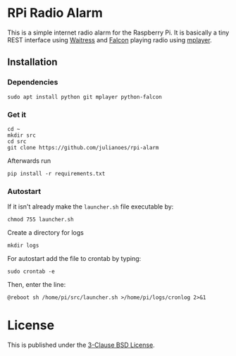 # RPi Radio Alarm

This is a simple internet radio alarm for the Raspberry Pi.
It is basically a tiny REST interface using [Waitress](https://docs.pylonsproject.org/projects/waitress/en/stable/) and [Falcon](https://falconframework.org) playing radio using [mplayer](http://www.mplayerhq.hu).

## Installation

### Dependencies

```
sudo apt install python git mplayer python-falcon
```

### Get it

```
cd ~
mkdir src
cd src
git clone https://github.com/julianoes/rpi-alarm
```
Afterwards run
```
pip install -r requirements.txt
```

### Autostart

If it isn't already make the ``launcher.sh`` file executable by:
```
chmod 755 launcher.sh
```

Create a directory for logs
```
mkdir logs
``` 

For autostart add the file to crontab by typing:
```
sudo crontab -e
```

Then, enter the line:
```
@reboot sh /home/pi/src/launcher.sh >/home/pi/logs/cronlog 2>&1
```

# License

This is published under the [3-Clause BSD License](LICENSE.md).
